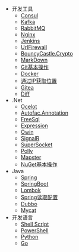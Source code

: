 
- 开发工具
  - [Consul](Other/Consul/)
  - [Kafka](Tools/kafka/)
  - [RabbitMQ](Tools/rabbitmq)
  - [Nginx](Other/Nginx)
  - [Jenkins](Tools/jenkins/)
  - [UrlFirewall](Tools/UrlFirewall/)
  - [BouncyCastle.Crypto](Tools/BouncyCastle/)
  - [MarkDown](Other/Markdown)
  - [Git基本操作](Other/Git)
  - [Docker](Other/Docker/)
  - [通过IP获取位置](Other/GetAddressByIP)
  - [Gitea](Other/Gitea)
  - [Diff](Other/Diff)
- .Net
  - [Ocelot](Tools/Ocelot/)
  - [Autofac.Annotation](Csharp/autofacannotation)
  - [FreeSql](Csharp/freesql)
  - [Expression](Csharp/expression)
  - [Owin](Csharp/owin)
  - [SignalR](Tools/SignalR/)
  - [SuperSocket](Tools/SuperSocket/)
  - [Polly](Tools/Polly/)
  - [Mapster](Csharp/mapster)
  <!-- - [RSA加解密&签名](Csharp/RSAencryption) -->
  - [NuGet基本操作](Csharp/NuGet)
- Java
  - [Spring](java/spring/)
  - [SpringBoot](java/springboot/)
  - [Lombok](java/lombok/)
  - [Spring读取配置](java/springboot/readconfig.md)
  - [Dubbo](java/dubbo/)
  - [Mycat](java/mycat/)
- 开发语言
  - [Shell Script](language/shell/)
  - [PowerShell](language/powershell/)
  - [Python](language/python/)
  - [Go](language/go/)
<!-- - Other
  - [MarkDown](Other/Markdown)
  - [Git基本操作](Other/Git)
  - [Docker](Other/Docker/)
    - [Docker命令](Other/Docker/DockerCommand.md)
    - [Docker安装](Other/Docker/DockerInstall.md)
  - [通过IP获取位置](Other/GetAddressByIP)
  - [Gitea](Other/Gitea)
  - [Diff](Other/Diff)
  - [Win10激活](Other/Win10) -->